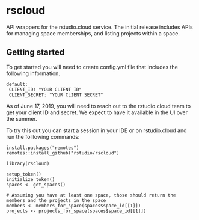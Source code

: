 # rscloud
API wrappers for the rstudio.cloud service.  The initial release includes APIs for managing space memberships, and listing projects within a space. 

## Getting started

To get started you will need to create config.yml file that includes the following information. 

```
default:
 CLIENT_ID: "YOUR CLIENT ID"
 CLIENT_SECRET: "YOUR CLIENT SECRET" 
```
As of June 17, 2019, you will need to reach out to the rstudio.cloud team to get your client ID and secret.  We expect to have it available in the UI over the summer.


To try this out you can start a session in your IDE or on rstudio.cloud and run the folllowing commands:

```
install.packages("remotes")
remotes::install_github("rstudio/rscloud")

library(rscloud)

setup_token()
initialize_token()
spaces <- get_spaces()

# Assuming you have at least one space, those should return the members and the projects in the space
members <- members_for_space(spaces$space_id[[1]])
projects <- projects_for_space(spaces$space_id[[1]])

```

